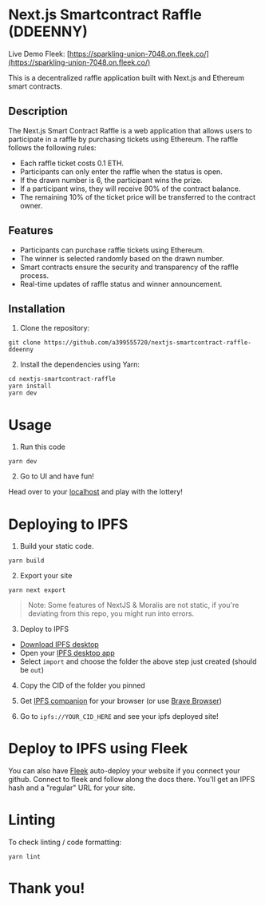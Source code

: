 # Next.js Smartcontract Raffle (DDEENNY)

Live Demo Fleek: [https://sparkling-union-7048.on.fleek.co/](https://sparkling-union-7048.on.fleek.co/)

This is a decentralized raffle application built with Next.js and Ethereum smart contracts.

## Description

The Next.js Smart Contract Raffle is a web application that allows users to participate in a raffle by purchasing tickets using Ethereum. The raffle follows the following rules:

- Each raffle ticket costs 0.1 ETH.
- Participants can only enter the raffle when the status is open.
- If the drawn number is 6, the participant wins the prize.
- If a participant wins, they will receive 90% of the contract balance.
- The remaining 10% of the ticket price will be transferred to the contract owner.

## Features

- Participants can purchase raffle tickets using Ethereum.
- The winner is selected randomly based on the drawn number.
- Smart contracts ensure the security and transparency of the raffle process.
- Real-time updates of raffle status and winner announcement.

## Installation

1. Clone the repository:

```
git clone https://github.com/a399555720/nextjs-smartcontract-raffle-ddeenny
```

2. Install the dependencies using Yarn:

```
cd nextjs-smartcontract-raffle
yarn install
yarn dev
```

# Usage

1. Run this code

```
yarn dev
```

2. Go to UI and have fun!

Head over to your [localhost](http://localhost:3000) and play with the lottery!

# Deploying to IPFS

1. Build your static code.

```
yarn build
```

2. Export your site

```
yarn next export
```

> Note: Some features of NextJS & Moralis are not static, if you're deviating from this repo, you might run into errors. 

3. Deploy to IPFS

- [Download IPFS desktop](https://ipfs.io/#install)
- Open your [IPFS desktop app](https://ipfs.io/)
- Select `import` and choose the folder the above step just created (should be `out`)

4. Copy the CID of the folder you pinned

5. Get [IPFS companion](https://chrome.google.com/webstore/detail/ipfs-companion/nibjojkomfdiaoajekhjakgkdhaomnch?hl=en) for your browser (or use [Brave Browser](https://brave.com/))

5. Go to `ipfs://YOUR_CID_HERE` and see your ipfs deployed site!


# Deploy to IPFS using Fleek

You can also have [Fleek](https://fleek.co/) auto-deploy your website if you connect your github. Connect to fleek and follow along the docs there. You'll get an IPFS hash and a "regular" URL for your site. 


# Linting

To check linting / code formatting:
```
yarn lint
```


# Thank you!

